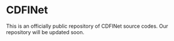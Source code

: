 # CDFINet
This is an officially public repository of CDFINet source codes. Our repository will be updated soon.
